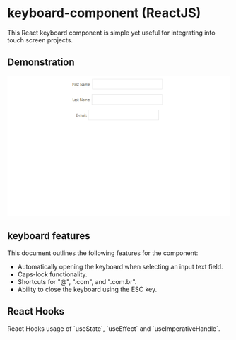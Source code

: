 # keyboard-component (ReactJS)
This React keyboard component is simple yet useful for integrating into touch screen projects.

<h2>Demonstration</h2>

![](./readme.img/keyboard2.gif )


<h2>keyboard features</h2>

This document outlines the following features for the component:

- Automatically opening the keyboard when selecting an input text field.
- Caps-lock functionality.
- Shortcuts for "@", ".com", and ".com.br".
- Ability to close the keyboard using the ESC key.

  
<h2>React Hooks</h2>
React Hooks usage of `useState`, `useEffect` and `useImperativeHandle`.